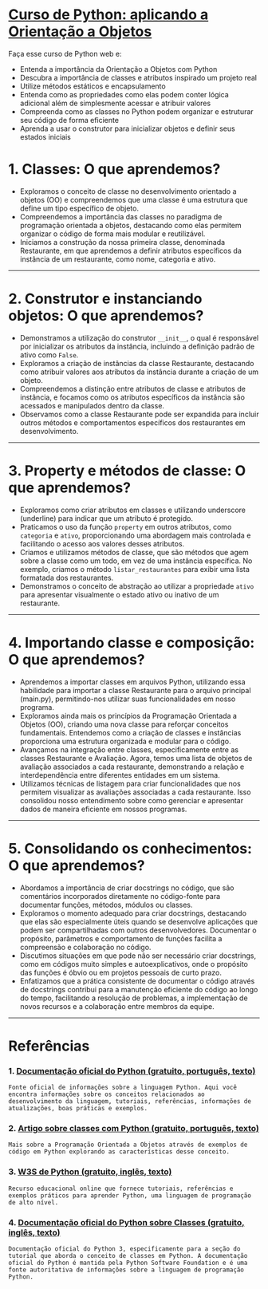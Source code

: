 # [Curso de Python: aplicando a Orientação a Objetos](https://cursos.alura.com.br/course/python-aplicando-orientacao-objetos)
Faça esse curso de Python web e:
- Entenda a importância da Orientação a Objetos com Python
- Descubra a importância de classes e atributos inspirado um projeto real
- Utilize métodos estáticos e encapsulamento
- Entenda como as propriedades como elas podem conter lógica adicional além de simplesmente acessar e atribuir valores
- Compreenda como as classes no Python podem organizar e estruturar seu código de forma eficiente
- Aprenda a usar o construtor para inicializar objetos e definir seus estados iniciais

# 1. Classes: O que aprendemos?
- Exploramos o conceito de classe no desenvolvimento orientado a objetos (OO) e compreendemos que uma classe é uma estrutura que define um tipo específico de objeto.
- Compreendemos a importância das classes no paradigma de programação orientada a objetos, destacando como elas permitem organizar o código de forma mais modular e reutilizável.
- Iniciamos a construção da nossa primeira classe, denominada Restaurante, em que aprendemos a definir atributos específicos da instância de um restaurante, como nome, categoria e ativo.

----

# 2. Construtor e instanciando objetos: O que aprendemos?
- Demonstramos a utilização do construtor `__init__`, o qual é responsável por inicializar os atributos da instância, incluindo a definição padrão de ativo como `False`.
- Exploramos a criação de instâncias da classe Restaurante, destacando como atribuir valores aos atributos da instância durante a criação de um objeto.
- Compreendemos a distinção entre atributos de classe e atributos de instância, e focamos como os atributos específicos da instância são acessados e manipulados dentro da classe.
- Observamos como a classe Restaurante pode ser expandida para incluir outros métodos e comportamentos específicos dos restaurantes em desenvolvimento.

---

# 3. Property e métodos de classe: O que aprendemos?
- Exploramos como criar atributos em classes e utilizando underscore (underline) para indicar que um atributo é protegido.
- Praticamos o uso da função `property` em outros atributos, como `categoria` e `ativo`, proporcionando uma abordagem mais controlada e facilitando o acesso aos valores desses atributos.
- Criamos e utilizamos métodos de classe, que são métodos que agem sobre a classe como um todo, em vez de uma instância específica. No exemplo, criamos o método `listar_restaurantes` para exibir uma lista formatada dos restaurantes.
- Demonstramos o conceito de abstração ao utilizar a propriedade `ativo` para apresentar visualmente o estado ativo ou inativo de um restaurante.

---

# 4. Importando classe e composição: O que aprendemos?
- Aprendemos a importar classes em arquivos Python, utilizando essa habilidade para importar a classe Restaurante para o arquivo principal (main.py), permitindo-nos utilizar suas funcionalidades em nosso programa.
- Exploramos ainda mais os princípios da Programação Orientada a Objetos (OO), criando uma nova classe para reforçar conceitos fundamentais. Entendemos como a criação de classes e instâncias proporciona uma estrutura organizada e modular para o código.
- Avançamos na integração entre classes, especificamente entre as classes Restaurante e Avaliação. Agora, temos uma lista de objetos de avaliação associados a cada restaurante, demonstrando a relação e interdependência entre diferentes entidades em um sistema.
- Utilizamos técnicas de listagem para criar funcionalidades que nos permitem visualizar as avaliações associadas a cada restaurante. Isso consolidou nosso entendimento sobre como gerenciar e apresentar dados de maneira eficiente em nossos programas.

---

# 5. Consolidando os conhecimentos: O que aprendemos?
- Abordamos a importância de criar docstrings no código, que são comentários incorporados diretamente no código-fonte para documentar funções, métodos, módulos ou classes.
- Exploramos o momento adequado para criar docstrings, destacando que elas são especialmente úteis quando se desenvolve aplicações que podem ser compartilhadas com outros desenvolvedores. Documentar o propósito, parâmetros e comportamento de funções facilita a compreensão e colaboração no código.
- Discutimos situações em que pode não ser necessário criar docstrings, como em códigos muito simples e autoexplicativos, onde o propósito das funções é óbvio ou em projetos pessoais de curto prazo.
- Enfatizamos que a prática consistente de documentar o código através de docstrings contribui para a manutenção eficiente do código ao longo do tempo, facilitando a resolução de problemas, a implementação de novos recursos e a colaboração entre membros da equipe.

---

# Referências
### 1. [Documentação oficial do Python (gratuito, português, texto)](https://docs.python.org/pt-br/3/)
`Fonte oficial de informações sobre a linguagem Python. Aqui você encontra informações sobre os conceitos relacionados ao desenvolvimento da linguagem, tutoriais, referências, informações de atualizações, boas práticas e exemplos.`

### 2. [Artigo sobre classes com Python (gratuito, português, texto)](https://www.alura.com.br/artigos/python-poo-engenharia-dados)
`Mais sobre a Programação Orientada a Objetos através de exemplos de código em Python explorando as características desse conceito.`

### 3. [W3S de Python (gratuito, inglês, texto)](https://www.w3schools.com/python/)
`Recurso educacional online que fornece tutoriais, referências e exemplos práticos para aprender Python, uma linguagem de programação de alto nível.`

### 4. [Documentação oficial do Python sobre Classes (gratuito, inglês, texto)](https://docs.python.org/3/tutorial/classes.html)
`Documentação oficial do Python 3, especificamente para a seção do tutorial que aborda o conceito de classes em Python. A documentação oficial do Python é mantida pela Python Software Foundation e é uma fonte autoritativa de informações sobre a linguagem de programação Python.`
